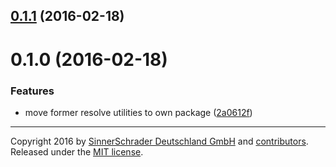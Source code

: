 <a name="0.1.1"></a>
## [0.1.1](https://github.com/sinnerschrader/patternplate-transforms-core/compare/v0.1.0...v0.1.1) (2016-02-18)




<a name="0.1.0"></a>
# 0.1.0 (2016-02-18)


### Features

* move former resolve utilities to own package ([2a0612f](https://github.com/sinnerschrader/patternplate-transforms-core/commit/2a0612f))


---
Copyright 2016 by [SinnerSchrader Deutschland GmbH](https://github.com/sinnerschrader) and [contributors](./graphs/contributors). Released under the [MIT license]('./license.md').
